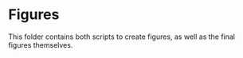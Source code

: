 # Figures

This folder contains both scripts to create figures, as well as the final figures themselves.